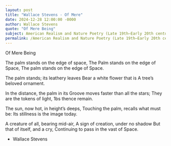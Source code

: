 ```yaml
---
layout: post
title: "Wallace Stevens - Of Mere"
date: 2024-12-28 12:00:00 -0000
author: Wallace Stevens
quote: "Of Mere Being"
subject: American Realism and Nature Poetry (Late 19th–Early 20th century)
permalink: /American Realism and Nature Poetry (Late 19th–Early 20th century)/Wallace Stevens/Wallace Stevens - Of Mere
---
```


Of Mere Being

The palm stands on the edge of space,
The Palm stands on the edge of Space,
The palm stands on the edge of Space.

The palm stands; its leathery leaves
Bear a white flower that is
A tree’s beloved ornament.

In the distance, the palm in its
Groove moves faster than all the stars; 
They are the tokens of light,
1bs thence remain.

The sun, now hot, in height’s deeps,
Touching the palm, recalls what must be:
Its stillness is the image today.

A creature of all, bearing mid-air,
A sign of creation, under no shadow
But that of itself, and a cry,
Continuing to pass in the vast of Space.


- Wallace Stevens
